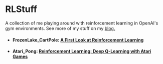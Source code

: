 # RLStuff
A collection of me playing around with reinforcement learning in OpenAI's gym environments. See more of my stuff on my [blog.](https://chengxi600.medium.com/)

- #### FrozenLake_CartPole: [A First Look at Reinforcement Learning](https://chengxi600.medium.com/first-look-at-reinforcement-learning-67688f36413d)
- #### Atari_Pong: [Reinforcement Learning: Deep Q-Learning with Atari Games](https://chengxi600.medium.com/reinforcement-learning-deep-q-learning-with-atari-games-63f5242440b1)
